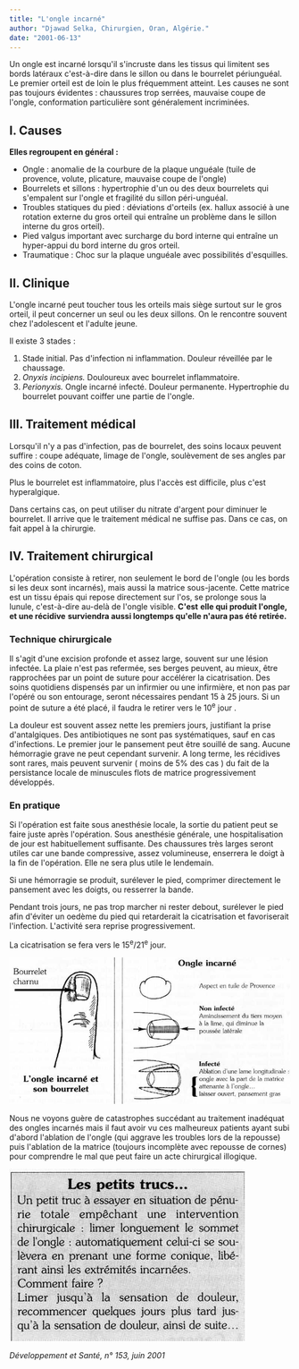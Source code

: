 ```yaml
---
title: "L'ongle incarné"
author: "Djawad Selka, Chirurgien, Oran, Algérie."
date: "2001-06-13"
---
```


<div class="teaser"><p>Un ongle est incarné lorsqu'il s'incruste dans les tissus qui limitent ses bords latéraux c'est-à-dire dans le sillon ou dans le bourrelet périunguéal. Le premier orteil est de loin le plus fréquemment atteint. Les causes ne sont pas toujours évidentes : chaussures trop serrées, mauvaise coupe de l'ongle, conformation particulière sont généralement incriminées.</p></div>

## I. Causes

**Elles regroupent en général :**

- Ongle : anomalie de la courbure de la plaque unguéale (tuile de provence, volute, plicature, mauvaise coupe de l'ongle)
- Bourrelets et sillons : hypertrophie d'un ou des deux bourrelets qui s'empalent sur l'ongle et fragilité du sillon péri-unguéal.
- Troubles statiques du pied : déviations d'orteils (ex. hallux associé à une rotation externe du gros orteil qui entraîne un problème dans le sillon interne du gros orteil).
- Pied valgus important avec surcharge du bord interne qui entraîne un hyper-appui du bord interne du gros orteil.
- Traumatique : Choc sur la plaque unguéale avec possibilités d'esquilles.

## II. Clinique

L'ongle incarné peut toucher tous les orteils mais siège surtout sur le gros orteil, il peut concerner un seul ou les deux sillons. On le rencontre souvent chez l'adolescent et l'adulte jeune.

Il existe 3 stades :

1.  Stade initial. Pas d'infection ni inflammation. Douleur réveillée par le chaussage.
2.  *Onyxis incipiens.* Douloureux avec bourrelet inflammatoire.
3.  *Perionyxis.* Ongle incarné infecté. Douleur permanente. Hypertrophie du bourrelet pouvant coiffer une partie de l'ongle.

## III. Traitement médical

Lorsqu'il n'y a pas d'infection, pas de bourrelet, des soins locaux peuvent suffire : coupe adéquate, limage de l'ongle, soulèvement de ses angles par des coins de coton.

Plus le bourrelet est inflammatoire, plus l'accès est difficile, plus c'est hyperalgique.

Dans certains cas, on peut utiliser du nitrate d'argent pour diminuer le bourrelet. Il arrive que le traitement médical ne suffise pas. Dans ce cas, on fait appel à la chirurgie.

## IV. Traitement chirurgical

L'opération consiste à retirer, non seulement le bord de l'ongle (ou les bords si les deux sont incarnés), mais aussi la matrice sous-jacente. Cette matrice est un tissu épais qui repose directement sur l'os, se prolonge sous la lunule, c'est-à-dire au-delà de l'ongle visible. **C'est** **elle qui produit l'ongle, et une récidive** **surviendra aussi longtemps qu'elle n'aura pas été retirée.**

### Technique chirurgicale

Il s'agit d'une excision profonde et assez large, souvent sur une lésion infectée. La plaie n'est pas refermée, ses berges peuvent, au mieux, être rapprochées par un point de suture pour accélérer la cicatrisation. Des soins quotidiens dispensés par un infirmier ou une infirmière, et non pas par l'opéré ou son entourage, seront nécessaires pendant 15 à 25 jours. Si un point de suture a été placé, il faudra le retirer vers le 10<sup>e</sup> jour .

La douleur est souvent assez nette les premiers jours, justifiant la prise d'antalgiques. Des antibiotiques ne sont pas systématiques, sauf en cas d'infections. Le premier jour le pansement peut être souillé de sang. Aucune hémorragie grave ne peut cependant survenir. A long terme, les récidives sont rares, mais peuvent survenir ( moins de 5% des cas ) du fait de la persistance locale de minuscules flots de matrice progressivement développés.

### En pratique

Si l'opération est faite sous anesthésie locale, la sortie du patient peut se faire juste après l'opération. Sous anesthésie générale, une hospitalisation de jour est habituellement suffisante. Des chaussures très larges seront utiles car une bande compressive, assez volumineuse, enserrera le doigt à la fin de l'opération. Elle ne sera plus utile le lendemain.

Si une hémorragie se produit, surélever le pied, comprimer directement le pansement avec les doigts, ou resserrer la bande.

Pendant trois jours, ne pas trop marcher ni rester debout, surélever le pied afin d'éviter un oedème du pied qui retarderait la cicatrisation et favoriserait l'infection. L'activité sera reprise progressivement.

La cicatrisation se fera vers le 15<sup>e</sup>/21<sup>e</sup> jour.

![](i926-1.jpg)

Nous ne voyons guère de catastrophes succédant au traitement inadéquat des ongles incarnés mais il faut avoir vu ces malheureux patients ayant subi d'abord l'ablation de l'ongle (qui aggrave les troubles lors de la repousse) puis l'ablation de la matrice (toujours incomplète avec repousse de cornes) pour comprendre le mal que peut faire un acte chirurgical illogique.

![](i926-2.jpg)

*Développement et Santé, n° 153, juin 2001*
